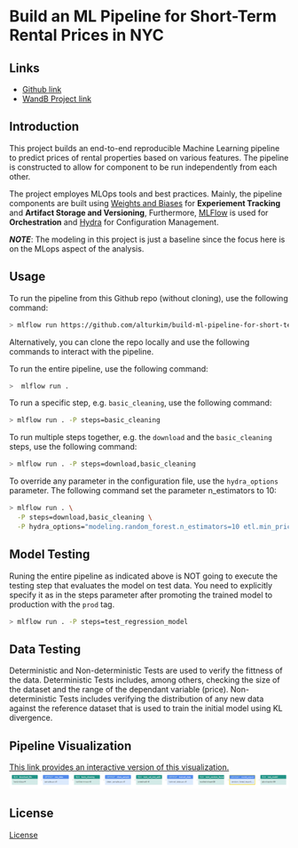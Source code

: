 # Build an ML Pipeline for Short-Term Rental Prices in NYC
## Links
- [Github link](https://github.com/alturkim/build-ml-pipeline-for-short-term-rental-prices)
- [WandB Project link](https://wandb.ai/alturkim/nyc_airbnb/)

## Introduction
This project builds an end-to-end reproducible Machine Learning pipeline to predict prices of rental properties based on various features. The pipeline is constructed to allow for component to be run independently from each other.

The project employes MLOps tools and best practices. Mainly, the pipeline components are built using [Weights and Biases](https://wandb.ai/) for **Experiement Tracking** and **Artifact Storage and Versioning**, Furthermore, [MLFlow](https://mlflow.org/) is used for **Orchestration** and [Hydra](https://hydra.cc/) for Configuration Management.

__*NOTE*__: The modeling in this project is just a baseline since the focus here is on the MLops aspect of the analysis.

## Usage
To run the pipeline from this Github repo (without cloning), use the following command:
```bash
> mlflow run https://github.com/alturkim/build-ml-pipeline-for-short-term-rental-prices.git -v 1.0.2
```
Alternatively, you can clone the repo locally and use the following commands to interact with the pipeline.

To run the entire pipeline, use the following command:

```bash
>  mlflow run .
```

To run a specific step, e.g. ``basic_cleaning``, use the following command:
```bash
> mlflow run . -P steps=basic_cleaning
```
To run multiple steps together, e.g. the ``download`` and the ``basic_cleaning`` steps, use the following command:
```bash
> mlflow run . -P steps=download,basic_cleaning
```
To override any parameter in the configuration file, use the ``hydra_options`` parameter. The following command set the parameter n_estimators to 10:

```bash
> mlflow run . \
  -P steps=download,basic_cleaning \
  -P hydra_options="modeling.random_forest.n_estimators=10 etl.min_price=50"
```
## Model Testing
Runing the entire pipeline as indicated above is NOT going to execute the testing step that evaluates the model on test data. You need to explicitly specify it as in the steps parameter after promoting the trained model to production with the ``prod`` tag.
```bash
> mlflow run . -P steps=test_regression_model
```

## Data Testing
Deterministic and Non-deterministic Tests are used to verify the fittness of the data.
Deterministic Tests includes, among others, checking the size of the dataset and the range of the dependant variable (price).
Non-deterministic Tests includes verifying the distribution of any new data against the reference dataset that is used to train the initial model using KL divergence.

## Pipeline Visualization
[This link provides an interactive version of this visualization.](https://wandb.ai/alturkim/nyc_airbnb/artifacts/model_export/random_forest_export/v19/lineage)
![Alt text](images/image.png)

## License

[License](LICENSE.txt)
